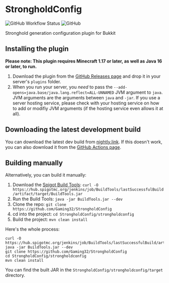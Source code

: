 # StrongholdConfig

![GitHub Workflow Status](https://img.shields.io/github/workflow/status/Gaming32/StrongholdConfig/maven) ![GitHub](https://img.shields.io/github/license/Gaming32/StrongholdConfig)

Stronghold generation configuration plugin for Bukkit

## Installing the plugin

**Please note: This plugin requires Minecraft 1.17 or later, as well as Java 16 or later, to run.**

1. Download the plugin from the [GitHub Releases page](https://github.com/Gaming32/StrongholdConfig/releases) and drop it in your server's `plugins` folder.
2. When you run your server, you *need* to pass the `--add-opens=java.base/java.lang.reflect=ALL-UNNAMED` JVM argument to `java`. JVM arguments are the arguments between `java` and `-jar`. If you use a server hosting service, please check with your hosting service on how to add or modifiy JVM arguments (if the hosting service even allows it at all).

## Downloading the latest development build

You can download the latest dev build from [nightly.link](https://nightly.link/Gaming32/StrongholdConfig/workflows/maven/main). If this doesn't work, you can also download it from the [GitHub Actions page](https://github.com/Gaming32/StrongholdConfig/actions). 

## Building manually

Alternatively, you can build it manually:
1. Download the [Spigot Build Tools](https://www.spigotmc.org/wiki/buildtools/): `curl -O https://hub.spigotmc.org/jenkins/job/BuildTools/lastSuccessfulBuild/artifact/target/BuildTools.jar`
2. Run the Build Tools: `java -jar BuildTools.jar --dev`
3. Clone the repo: `git clone https://github.com/Gaming32/StrongholdConfig`
4. cd into the project: `cd StrongholdConfig/strongholdconfig`
5. Build the project: `mvn clean install`

Here's the whole process:
```shell
curl -O https://hub.spigotmc.org/jenkins/job/BuildTools/lastSuccessfulBuild/artifact/target/BuildTools.jar
java -jar BuildTools.jar --dev
git clone https://github.com/Gaming32/StrongholdConfig
cd StrongholdConfig/strongholdconfig
mvn clean install
```

You can find the built JAR in the `StrongholdConfig/strongholdconfig/target` directory. 
